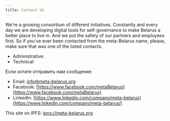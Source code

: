 ```yaml
---
title: Contact Us
---
```

We're a growing consortium of different initiatives. Constantly and every
day we are developing digital tools for self-governance to make Belarus a
better place to live in. And we put the safety of our partners and employees
first. So if you've ever been contacted from the meta-Belarus name, please,
make sure that was one of the listed contacts.

 - Administrative: 
 - Technical: 

Если хотите отправить нам сообщение:

 - Email: info@meta-belarus.org
 - Facebook: [https://www.facebook.com/metaBelarus](https://www.facebook.com/metaBelarus)
 - LinkedIn: [https://www.linkedin.com/company/meta-belarus](https://www.linkedin.com/company/meta-belarus/)

This site on IPFS: [ipns://meta-belarus.org](ipns://meta-belarus.org)
